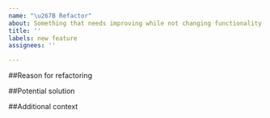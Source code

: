 ```yaml
---
name: "\u267B Refactor"
about: Something that needs improving while not changing functionality.
title: ''
labels: new feature
assignees: ''

---
```


##Reason for refactoring
<!--- A clear and concise description of what the problem is. Ex. I'm always frustrated when [...] -->

##Potential solution
<!--- A clear and concise description of what you want to happen. -->


##Additional context
<!--- Add any other context or screenshots about the feature request here. -->

